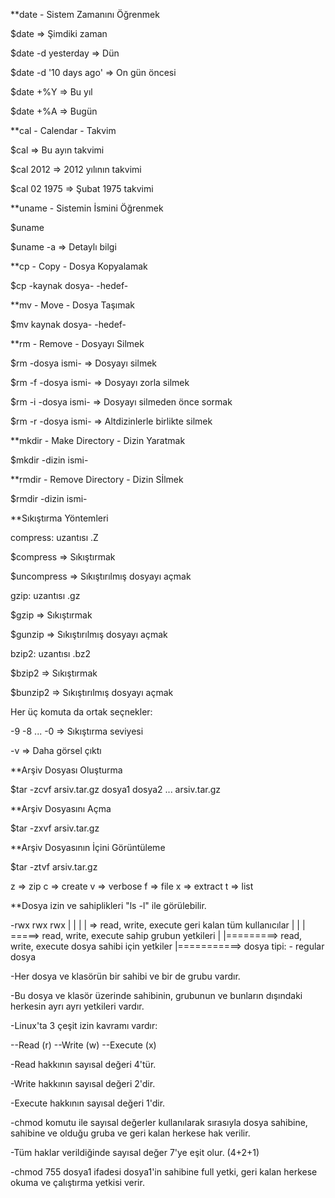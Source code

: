 
**date - Sistem Zamanını Öğrenmek

$date => Şimdiki zaman

$date -d yesterday => Dün

$date -d '10 days ago' => On gün öncesi

$date +%Y => Bu yıl

$date +%A => Bugün

**cal - Calendar - Takvim

$cal => Bu ayın takvimi

$cal 2012 => 2012 yılının takvimi

$cal 02 1975 => Şubat 1975 takvimi

**uname - Sistemin İsmini Öğrenmek

$uname

$uname -a => Detaylı bilgi

**cp - Copy - Dosya Kopyalamak

$cp -kaynak dosya- -hedef-

**mv - Move - Dosya Taşımak 

$mv kaynak dosya- -hedef-

**rm - Remove - Dosyayı Silmek

$rm -dosya ismi- => Dosyayı silmek

$rm -f -dosya ismi- => Dosyayı zorla silmek

$rm -i -dosya ismi- => Dosyayı silmeden önce sormak

$rm -r -dosya ismi- => Altdizinlerle birlikte silmek

**mkdir - Make Directory - Dizin Yaratmak

$mkdir -dizin ismi-

**rmdir - Remove Directory - Dizin Sİlmek

$rmdir -dizin ismi-

**Sıkıştırma Yöntemleri

compress: uzantısı .Z

$compress => Sıkıştırmak

$uncompress => Sıkıştırılmış dosyayı açmak

gzip: uzantısı .gz

$gzip => Sıkıştırmak

$gunzip => Sıkıştırılmış dosyayı açmak

bzip2: uzantısı .bz2

$bzip2 => Sıkıştırmak

$bunzip2 => Sıkıştırılmış dosyayı açmak

Her üç komuta da ortak seçnekler:

-9 -8 ... -0 => Sıkıştırma seviyesi

-v => Daha görsel çıktı

**Arşiv Dosyası Oluşturma

$tar -zcvf arsiv.tar.gz dosya1 dosya2 ... arsiv.tar.gz

**Arşiv Dosyasını  Açma

$tar -zxvf arsiv.tar.gz

**Arşiv Dosyasının İçini Görüntüleme

$tar -ztvf arsiv.tar.gz

z => zip
c => create
v => verbose
f => file
x => extract
t => list

**Dosya izin ve sahiplikleri "ls -l" ile görülebilir.

-rwx rwx rwx
|    |       |       | => read, write, execute geri kalan tüm kullanıcılar
|    |       | =====> read, write, execute sahip grubun yetkileri
|    |=========> read, write, execute dosya sahibi için yetkiler
|===========> dosya tipi: - regular dosya

-Her dosya ve klasörün bir sahibi ve bir de grubu vardır.

-Bu dosya ve klasör üzerinde sahibinin, grubunun ve bunların dışındaki herkesin ayrı ayrı yetkileri vardır.

-Linux'ta 3 çeşit izin kavramı vardır:

--Read (r)
--Write (w)
--Execute (x)

-Read hakkının sayısal değeri 4'tür.

-Write hakkının sayısal değeri 2'dir.

-Execute hakkının sayısal değeri 1'dir.

-chmod komutu ile sayısal değerler kullanılarak sırasıyla dosya sahibine, sahibine ve olduğu gruba ve geri kalan herkese hak verilir.

-Tüm haklar verildiğinde sayısal değer 7'ye eşit olur. (4+2+1)

-chmod 755 dosya1 ifadesi dosya1'in sahibine full yetki, geri kalan herkese okuma ve çalıştırma yetkisi verir.